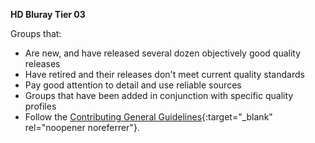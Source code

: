 <!-- markdownlint-disable MD041-->
**HD Bluray Tier 03**<br>

Groups that:

- Are new, and have released several dozen objectively good quality releases
- Have retired and their releases don't meet current quality standards
- Pay good attention to detail and use reliable sources
- Groups that have been added in conjunction with specific quality profiles
- Follow the [Contributing General Guidelines](https://github.com/TRaSH-Guides/Guides/blob/master/CONTRIBUTING.md#general-guidelines){:target="_blank" rel="noopener noreferrer"}.
<!-- markdownlint-enable MD041-->
